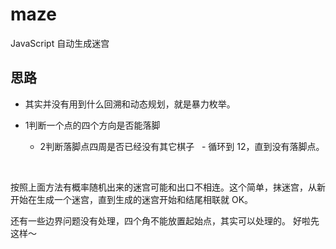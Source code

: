 # maze
JavaScript 自动生成迷宫

## 思路

- 其实并没有用到什么回溯和动态规划，就是暴力枚举。

- 1判断一个点的四个方向是否能落脚
   - 2判断落脚点四周是否已经没有其它棋子
     - 循环到 12，直到没有落脚点。
    
    

按照上面方法有概率随机出来的迷宫可能和出口不相连。这个简单，抹迷宫，从新开始在生成一个迷宫，直到生成的迷宫开始和结尾相联就 OK。

还有一些边界问题没有处理，四个角不能放置起始点，其实可以处理的。 好啦先这样～


